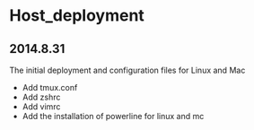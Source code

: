 Host_deployment
===============

2014.8.31
--------------
The initial deployment and configuration files for Linux and Mac
*  Add tmux.conf
*  Add zshrc
*  Add vimrc
*  Add the installation of powerline for linux and mc
